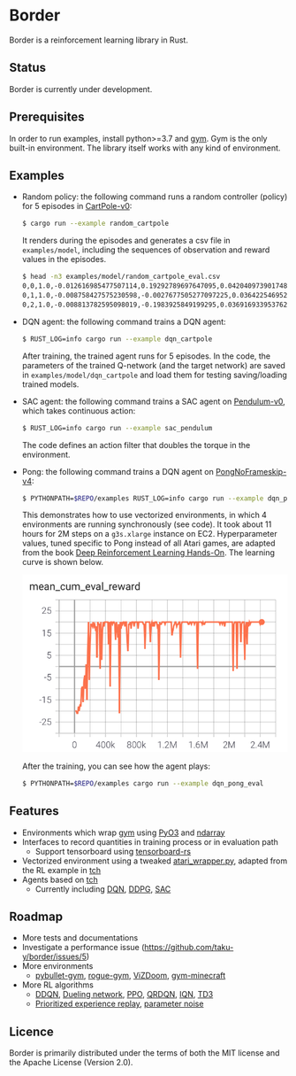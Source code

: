 # Border

Border is a reinforcement learning library in Rust.

## Status

Border is currently under development.

## Prerequisites

In order to run examples, install python>=3.7 and [gym](https://gym.openai.com). Gym is the only built-in environment. The library itself works with any kind of environment.

## Examples

* Random policy: the following command runs a random controller (policy) for 5 episodes in [CartPole-v0](https://gym.openai.com/envs/CartPole-v0/):

  ```bash
  $ cargo run --example random_cartpole
  ```

  It renders during the episodes and generates a csv file in `examples/model`, including the sequences of observation and reward values in the episodes.

  ```bash
  $ head -n3 examples/model/random_cartpole_eval.csv
  0,0,1.0,-0.012616985477507114,0.19292789697647095,0.04204097390174866,-0.2809212803840637
  0,1,1.0,-0.008758427575230598,-0.0027677505277097225,0.036422546952962875,0.024719225242733955
  0,2,1.0,-0.008813782595098019,-0.1983925849199295,0.036916933953762054,0.3286677300930023
  ```

* DQN agent: the following command trains a DQN agent:

  ```bash
  $ RUST_LOG=info cargo run --example dqn_cartpole
  ```

  After training, the trained agent runs for 5 episodes. In the code, the parameters of the trained Q-network (and the target network) are saved in `examples/model/dqn_cartpole` and load them for testing saving/loading trained models.

* SAC agent: the following command trains a SAC agent on [Pendulum-v0](https://gym.openai.com/envs/Pendulum-v0/), which takes continuous action:

  ```bash
  $ RUST_LOG=info cargo run --example sac_pendulum
  ```

  The code defines an action filter that doubles the torque in the environment.

* Pong: the following command trains a DQN agent on [PongNoFrameskip-v4](https://gym.openai.com/envs/Pong-v0/):

  ```bash
  $ PYTHONPATH=$REPO/examples RUST_LOG=info cargo run --example dqn_pong_vecenv
  ```

  This demonstrates how to use vectorized environments, in which 4 environments are running synchronously (see code). It took about 11 hours for 2M steps on a `g3s.xlarge` instance on EC2. Hyperparameter values, tuned specific to Pong instead of all Atari games, are adapted from the book [Deep Reinforcement Learning Hands-On](https://www.packtpub.com/product/deep-reinforcement-learning-hands-on-second-edition/9781838826994). The learning curve is shown below.

  ![learning_curve](learning_curve.png)

  After the training, you can see how the agent plays:

  ```bash
  $ PYTHONPATH=$REPO/examples cargo run --example dqn_pong_eval
  ```

## Features

* Environments which wrap [gym]() using [PyO3](https://crates.io/crates/pyo3) and [ndarray](https://crates.io/crates/ndarray)
* Interfaces to record quantities in training process or in evaluation path
  * Support tensorboard using [tensorboard-rs](https://crates.io/crates/tensorboard-rs)
* Vectorized environment using a tweaked [atari_wrapper.py](https://github.com/taku-y/border/blob/main/examples/atari_wrappers.py), adapted from the RL example in [tch](https://crates.io/crates/tch)
* Agents based on [tch](https://crates.io/crates/tch)
  * Currently including [DQN](https://arxiv.org/abs/1312.5602), [DDPG](https://arxiv.org/abs/1509.02971), [SAC](https://arxiv.org/abs/1801.01290)

## Roadmap

* More tests and documentations
* Investigate a performance issue (https://github.com/taku-y/border/issues/5)
* More environments
  * [pybullet-gym](https://github.com/benelot/pybullet-gym), [rogue-gym](https://github.com/kngwyu/rogue-gym), [ViZDoom](https://github.com/mwydmuch/ViZDoom), [gym-minecraft](https://github.com/tambetm/gym-minecraft)
* More RL algorithms
  * [DDQN](https://arxiv.org/abs/1509.06461), [Dueling network](https://arxiv.org/abs/1511.06581), [PPO](https://arxiv.org/abs/1707.06347), [QRDQN](https://arxiv.org/abs/1710.10044), [IQN](https://arxiv.org/abs/1806.06923), [TD3](https://arxiv.org/abs/1802.09477)
  * [Prioritized experience replay](https://arxiv.org/abs/1511.05952), [parameter noise](https://arxiv.org/abs/1706.01905)

## Licence

Border is primarily distributed under the terms of both the MIT license and the Apache License (Version 2.0).
